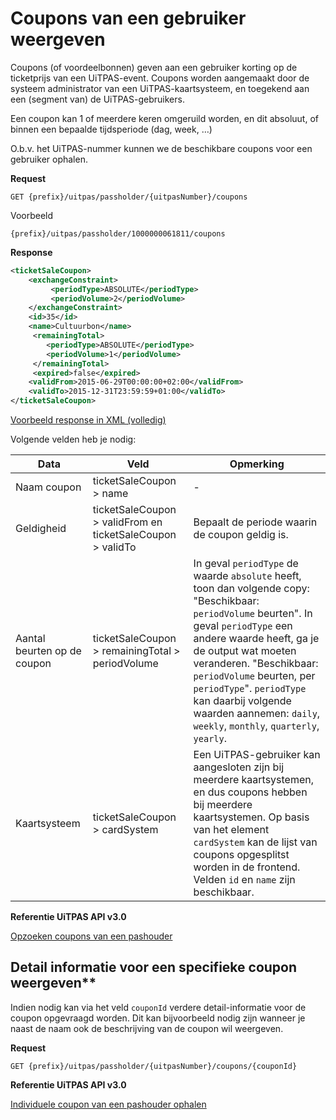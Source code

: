 ---
---

# Coupons van een gebruiker weergeven

Coupons (of voordeelbonnen) geven aan een gebruiker korting op de ticketprijs van een UiTPAS-event. Coupons worden aangemaakt door de systeem administrator van een UiTPAS-kaartsysteem, en toegekend aan een (segment van) de UiTPAS-gebruikers.

Een coupon kan 1 of meerdere keren omgeruild worden, en dit absoluut, of binnen een bepaalde tijdsperiode (dag, week, …)

O.b.v. het UiTPAS-nummer kunnen we de beschikbare coupons voor een gebruiker ophalen.

**Request**

```
GET {prefix}/uitpas/passholder/{uitpasNumber}/coupons
```

Voorbeeld

```
{prefix}/uitpas/passholder/1000000061811/coupons
```

**Response**

~~~ xml
<ticketSaleCoupon>
    <exchangeConstraint>
         <periodType>ABSOLUTE</periodType>
         <periodVolume>2</periodVolume>
    </exchangeConstraint>
    <id>35</id>
    <name>Cultuurbon</name>
     <remainingTotal>
        <periodType>ABSOLUTE</periodType>
        <periodVolume>1</periodVolume>
     </remainingTotal>
     <expired>false</expired>
    <validFrom>2015-06-29T00:00:00+02:00</validFrom>
    <validTo>2015-12-31T23:59:59+01:00</validTo>
</ticketSaleCoupon>
~~~

[Voorbeeld response in XML (volledig)](http://www.uitid.be/uitid/apidoc/uitpas-api.html#_opzoeken_van_coupons_van_een_pashouder)

Volgende velden heb je nodig:

| Data | Veld | Opmerking |
| --- | --- | --- |
| Naam coupon | ticketSaleCoupon > name | - |
| Geldigheid | ticketSaleCoupon > validFrom en ticketSaleCoupon > validTo | Bepaalt de periode waarin de coupon geldig is. |
| Aantal beurten op de coupon | ticketSaleCoupon > remainingTotal > periodVolume | In geval ```periodType``` de waarde ```absolute``` heeft, toon dan volgende copy: "Beschikbaar: ```periodVolume``` beurten". In geval ```periodType``` een andere waarde heeft, ga je de output wat moeten veranderen. "Beschikbaar: ```periodVolume``` beurten, per ```periodType```". ```periodType``` kan daarbij volgende waarden aannemen: ```daily```, ```weekly```, ```monthly```, ```quarterly```, ```yearly```. |
| Kaartsysteem | ticketSaleCoupon > cardSystem | Een UiTPAS-gebruiker kan aangesloten zijn bij meerdere kaartsystemen, en dus coupons hebben bij meerdere kaartsystemen. Op basis van het element ```cardSystem``` kan de lijst van coupons opgesplitst worden in de frontend. Velden ```id``` en ```name``` zijn beschikbaar. |

**Referentie UiTPAS API v3.0**

[Opzoeken coupons van een pashouder](http://www.uitid.be/uitid/apidoc/uitpas-api.html#_opzoeken_van_coupons_van_een_pashouder)

## Detail informatie voor een specifieke coupon weergeven**

Indien nodig kan via het veld ```couponId``` verdere detail-informatie voor de coupon opgevraagd worden. Dit kan bijvoorbeeld nodig zijn wanneer je naast de naam ook de beschrijving van de coupon wil weergeven.

**Request**

```
GET {prefix}/uitpas/passholder/{uitpasNumber}/coupons/{couponId}
```

**Referentie UiTPAS API v3.0**

[Individuele coupon van een pashouder ophalen](http://www.uitid.be/uitid/apidoc/uitpas-api.html#_opzoeken_van_een_coupon_van_een_pashouder)
